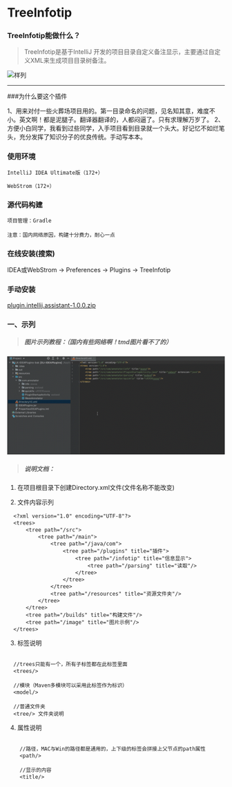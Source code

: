 # TreeInfotip

### TreeInfotip能做什么？

> TreeInfotip是基于IntelliJ 开发的项目目录自定义备注显示，主要通过自定义XML来生成项目目录树备注。

 ![样列](https://raw.githubusercontent.com/Link-Kou/intellij-treeInfotip/master/image/2020-03-18_16-47-30.jpg "样列")
  
---


###为什么要这个插件

1、用来对付一些火葬场项目用的。第一目录命名的问题，见名知其意，难度不小。英文啊！都是泥腿子。翻译器翻译的，人都闷逼了。只有求理解万岁了。
2、方便小白同学，我看到过些同学，入手项目看到目录就一个头大。好记忆不如烂笔头，充分发挥了知识分子的优良传统。手动写本本。


### 使用环境

`IntelliJ IDEA Ultimate版（172+）`

`WebStrom（172+）`

### 源代码构建

    项目管理：Gradle
    
    注意：国内网络原因，构建十分费力，耐心一点
   
### 在线安装(搜索)

 IDEA或WebStrom -> Preferences -> Plugins -> TreeInfotip
 
### 手动安装

 [plugin.intellij.assistant-1.0.0.zip](https://raw.githubusercontent.com/Link-Kou/intellij-treeInfotip/master/builds/plugin.intellij.assistant-1.0.0.zip)
 
### 一、示列
> ##### 图片示列教程：（国内有些网络啊！tmd图片看不了的）


 ![样列](https://raw.githubusercontent.com/Link-Kou/intellij-treeInfotip/master/image/2020-03-18_16-46-20.gif "样列")
 

> ##### 说明文档：

1. 在项目根目录下创建Directory.xml文件(文件名称不能改变)

2. 文件内容示列
```xml：
  <?xml version="1.0" encoding="UTF-8"?>
  <trees>
      <tree path="/src">
          <tree path="/main">
              <tree path="/java/com">
                  <tree path="/plugins" title="插件">
                      <tree path="/infotip" title="信息显示">
                          <tree path="/parsing" title="读取"/>
                      </tree>
                  </tree>
              </tree>
              <tree path="/resources" title="资源文件夹"/>
          </tree>
      </tree>
      <tree path="/builds" title="构建文件"/>
      <tree path="/image" title="图片示例"/>
  </trees>
```

3. 标签说明
```xml：

  //trees只能有一个，所有子标签都在此标签里面
  <trees/>

  //模块（Maven多模块可以采用此标签作为标识） 
  <model/>

  //普通文件夹
  <tree/> 文件夹说明
```

4. 属性说明
```xml：

    //路径，MAC与Win的路径都是通用的，上下级的标签会拼接上父节点的path属性
    <path/> 

    //显示的内容
    <title/> 
```